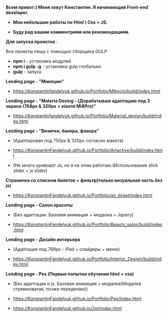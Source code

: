 **Всем привет:) Меня зовут Константин. Я начинающий Front-end developer.**

- **Мои небольшие работы по Html \ Css + JS.**

- **Буду рад вашим комментриям или рекомендациям.**

**Для запуска проектов** :

Все проекты пишу с помощью сборщика GULP

- **npm i** - установка модулей
- **npm i gulp -g** - установка gulp глобально
- **gulp** - запуск

**Lending page - "Микоцин"**

- https://konstantinfandelyuk.github.io/Portfolio/Mikocin/build/index.html

**Lending page - "Materia Desing - (Дорабатываю адаптацию под 3 экрана (768px & 320px + xiaomi
Mi8Pro)"**

- https://konstantinfandelyuk.github.io/Portfolio/Material_design/build/index.html

**Lending page - "Визитки, банера, флаера"**

- (Адаптирован под 750px & 320px согласно макета)

- https://KonstantinFandelyuk.github.io/Portfolio/Artactive/build/index.html

- (Не много кривоват Js, но я на этим работаю.(Использование slick slider + js slider)

**Страничка со списком билетов + фильтр(только визуальная часть без js)**

- https://KonstantinFandelyuk.github.io/Portfolio/air_ticket/index.html

**Lending page - Салон красоты**

- (Без адаптации. Базовая анимация + модалка + Jquery)

- https://KonstantinFandelyuk.github.io/Portfolio/Beauty_salon/build/index.html

**Lending page - Дизайн интерьера**

- (Адаптация под 768px - iPad + слайдеры + меню)

- https://KonstantinFandelyuk.github.io/Portfolio/Interior_Design/build/index.html

**Lending page - Pex (Первые попытки обучения html + css)**

- (Без адаптации и js. Базовая анимация + модалка(Модалка стремноватая, позже переделаю))

- https://KonstantinFandelyuk.github.io/Portfolio/Pex/index.html

- https://KonstantinFandelyuk.github.io/Zet/index.html
